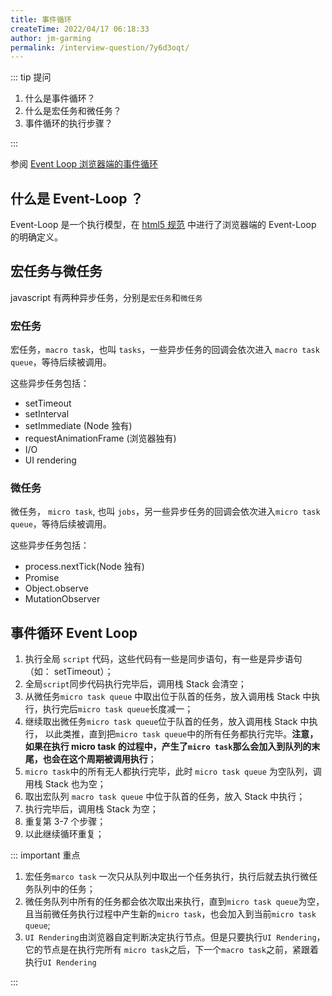 ```yaml
---
title: 事件循环
createTime: 2022/04/17 06:18:33
author: jm-garming
permalink: /interview-question/7y6d3oqt/
---
```


::: tip 提问

1. 什么是事件循环？
2. 什么是宏任务和微任务？
3. 事件循环的执行步骤？

:::

参阅 [Event Loop 浏览器端的事件循环](/article/browser-event-loop)

## 什么是 Event-Loop ？

Event-Loop 是一个执行模型，在 [html5 规范](https://html.spec.whatwg.org/multipage/webappapis.html#event-loops) 中进行了浏览器端的 Event-Loop 的明确定义。

## 宏任务与微任务

javascript 有两种异步任务，分别是`宏任务`和`微任务`

### 宏任务

宏任务，`macro task`，也叫 `tasks`，一些异步任务的回调会依次进入 `macro task queue`，等待后续被调用。

这些异步任务包括：

- setTimeout
- setInterval
- setImmediate (Node 独有)
- requestAnimationFrame (浏览器独有)
- I/O
- UI rendering

### 微任务

微任务， `micro task`, 也叫 `jobs`，另一些异步任务的回调会依次进入`micro task queue`，等待后续被调用。

这些异步任务包括：

- process.nextTick(Node 独有)
- Promise
- Object.observe
- MutationObserver

## 事件循环 Event Loop

1. 执行全局 `script` 代码，这些代码有一些是同步语句，有一些是异步语句（如： setTimeout）；
2. 全局`script`同步代码执行完毕后，调用栈 Stack 会清空；
3. 从微任务`micro task queue` 中取出位于队首的任务，放入调用栈 Stack 中执行，执行完后`micro task queue`长度减一；
4. 继续取出微任务`micro task queue`位于队首的任务，放入调用栈 Stack 中执行，
   以此类推，直到把`micro task queue`中的所有任务都执行完毕。**注意，如果在执行 micro task 的过程中，产生了`micro task`那么会加入到队列的末尾，也会在这个周期被调用执行**；
5. `micro task`中的所有无人都执行完毕，此时 `micro task queue` 为空队列，调用栈 Stack 也为空；
6. 取出宏队列 `macro task queue` 中位于队首的任务，放入 Stack 中执行；
7. 执行完毕后，调用栈 Stack 为空；
8. 重复第 3-7 个步骤；
9. 以此继续循环重复；

::: important 重点

1. 宏任务`marco task` 一次只从队列中取出一个任务执行，执行后就去执行微任务队列中的任务；
2. 微任务队列中所有的任务都会依次取出来执行，直到`micro task queue`为空，
   且当前微任务执行过程中产生新的`micro task`，也会加入到当前`micro task queue`;
3. `UI Rendering`由浏览器自定判断决定执行节点。但是只要执行`UI Rendering`，它的节点是在执行完所有
   `micro task`之后，下一个`macro task`之前，紧跟着执行`UI Rendering`

:::
